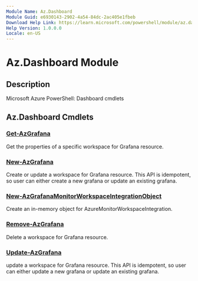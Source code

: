 ```yaml
---
Module Name: Az.Dashboard
Module Guid: e6930143-2902-4a54-84dc-2ac405e1fbeb
Download Help Link: https://learn.microsoft.com/powershell/module/az.dashboard
Help Version: 1.0.0.0
Locale: en-US
---
```


# Az.Dashboard Module
## Description
Microsoft Azure PowerShell: Dashboard cmdlets

## Az.Dashboard Cmdlets
### [Get-AzGrafana](Get-AzGrafana.md)
Get the properties of a specific workspace for Grafana resource.

### [New-AzGrafana](New-AzGrafana.md)
Create or update a workspace for Grafana resource.
This API is idempotent, so user can either create a new grafana or update an existing grafana.

### [New-AzGrafanaMonitorWorkspaceIntegrationObject](New-AzGrafanaMonitorWorkspaceIntegrationObject.md)
Create an in-memory object for AzureMonitorWorkspaceIntegration.

### [Remove-AzGrafana](Remove-AzGrafana.md)
Delete a workspace for Grafana resource.

### [Update-AzGrafana](Update-AzGrafana.md)
update a workspace for Grafana resource.
This API is idempotent, so user can either update a new grafana or update an existing grafana.

